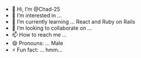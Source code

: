 - 👋 Hi, I’m @Chad-25
- 👀 I’m interested in ...
- 🌱 I’m currently learning ... React and Ruby on Rails
- 💞️ I’m looking to collaborate on ...
- 📫 How to reach me ... 
- 😄 Pronouns: ... Male
- ⚡ Fun fact: ... hmm...
